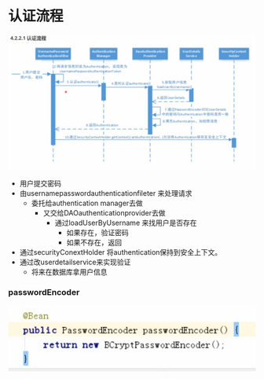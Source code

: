 # 认证流程

![](../.gitbook/assets/image%20%28284%29.png)

* 用户提交密码
* 由usernamepasswordauthenticationfileter 来处理请求
  * 委托给authentication manager去做
    * 又交给DAOauthenticationprovider去做
      * 通过loadUserByUsername 来找用户是否存在
        * 如果存在，验证密码
        * 如果不存在，返回
* 通过securityConextHolder 将authentication保持到安全上下文。
* 通过改userdetailservice来实现验证
  * 将来在数据库拿用户信息



### passwordEncoder

![](../.gitbook/assets/image%20%28286%29.png)



